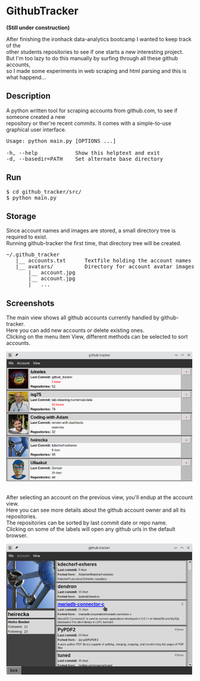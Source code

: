 # GithubTracker

**(Still under construction)**<br>

After finishing the ironhack data-analytics bootcamp I wanted to keep track of the<br>
other students repositories to see if one starts a new interesting project.<br>
But I'm too lazy to do this manually by surfing through all these github accounts,<br>
so I made some experiments in web scraping and html parsing and this is what happend...<br>


## Description

A python written tool for scraping accounts from github.com, to see if someone created a new<br>
repository or ther're recent commits. It comes with a simple-to-use graphical user interface.
<pre>
Usage: python main.py [OPTIONS ...]

-h, --help            Show this helptext and exit
-d, --basedir=PATH    Set alternate base directory
</pre>


## Run

<pre>
$ cd github_tracker/src/
$ python main.py
</pre>


## Storage

Since account names and images are stored, a small directory tree is required to exist.<br>
Running github-tracker the first time, that directory tree will be created.
<pre>
~/.github_tracker             
   |__ accounts.txt      Textfile holding the account names
   |__ avatars/          Directory for account avatar images
       |__ account.jpg
       |__ account.jpg
       |__ ...
</pre>


## Screenshots

<p style="clear:left;">
    The main view shows all github accounts currently handled by github-tracker.<br>
    Here you can add new accounts or delete existing ones.<br>
    Clicking on the menu item View, different methods can be selected to sort accounts.
</p>
<img width='500' style="float:left;" src='https://raw.githubusercontent.com/lukwies/github_tracker/main/screenshots/screenshot_1.png'>

<p style="clear:left;">
    <br><br>
    After selecting an account on the previous view, you'll endup at the account view.<br>
    Here you can see more details about the github account owner and all its repositories.<br>
    The repositories can be sorted by last commit date or repo name.<br>
    Clicking on some of the labels will open any github urls in the default browser.
</p>
<img width='500' style="clear:both; float:left" src='https://raw.githubusercontent.com/lukwies/github_tracker/main/screenshots/screenshot_2.png'>
